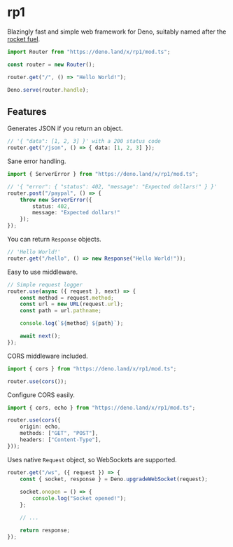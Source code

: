 # rp1
Blazingly fast and simple web framework for Deno, suitably named after the [rocket fuel](https://en.wikipedia.org/wiki/RP-1).

```ts
import Router from "https://deno.land/x/rp1/mod.ts";

const router = new Router();

router.get("/", () => "Hello World!");

Deno.serve(router.handle);
```

## Features

Generates JSON if you return an object.

```ts
// '{ "data": [1, 2, 3] }' with a 200 status code
router.get("/json", () => { data: [1, 2, 3] });
```

Sane error handling.

```ts
import { ServerError } from "https://deno.land/x/rp1/mod.ts";

// '{ "error": { "status": 402, "message": "Expected dollars!" } }'
router.post("/paypal", () => {
    throw new ServerError({
        status: 402,
        message: "Expected dollars!"
    });
});
```

You can return `Response` objects.

```ts
// 'Hello World!'
router.get("/hello", () => new Response("Hello World!"));
```

Easy to use middleware.

```ts
// Simple request logger
router.use(async ({ request }, next) => {
    const method = request.method;
    const url = new URL(request.url);
    const path = url.pathname;

    console.log(`${method} ${path}`);

    await next();
});
```

CORS middleware included.

```ts
import { cors } from "https://deno.land/x/rp1/mod.ts";

router.use(cors());
```

Configure CORS easily.

```ts
import { cors, echo } from "https://deno.land/x/rp1/mod.ts";

router.use(cors({
    origin: echo,
    methods: ["GET", "POST"],
    headers: ["Content-Type"],
}));
```

Uses native `Request` object, so WebSockets are supported.

```ts
router.get("/ws", ({ request }) => {
    const { socket, response } = Deno.upgradeWebSocket(request);
    
    socket.onopen = () => {
        console.log("Socket opened!");
    };

    // ...

    return response;
});
```
